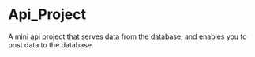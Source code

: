# Api_Project
A mini api project that serves data from the database, and enables you to post data to the database.
